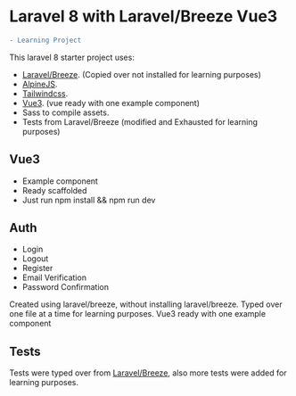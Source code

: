 # Laravel 8 with Laravel/Breeze Vue3

```diff
- Learning Project
```

This laravel 8 starter project uses:

- [Laravel/Breeze](https://github.com/laravel/breeze). (Copied over not installed for learning purposes)
- [AlpineJS](https://github.com/alpinejs/alpine).
- [Tailwindcss](https://tailwindcss.com/).
- [Vue3](https://v3.vuejs.org/). (vue ready with one example component)
- Sass to compile assets.
- Tests from Laravel/Breeze (modified and Exhausted for learning purposes)

## Vue3

- Example component
- Ready scaffolded
- Just run npm install && npm run dev

## Auth

- Login
- Logout
- Register
- Email Verification
- Password Confirmation

Created using laravel/breeze, without installing laravel/breeze.
Typed over one file at a time for learning purposes.
Vue3 ready with one example component

## Tests

Tests were typed over from [Laravel/Breeze](https://github.com/laravel/breeze), also more tests were added for learning purposes.
